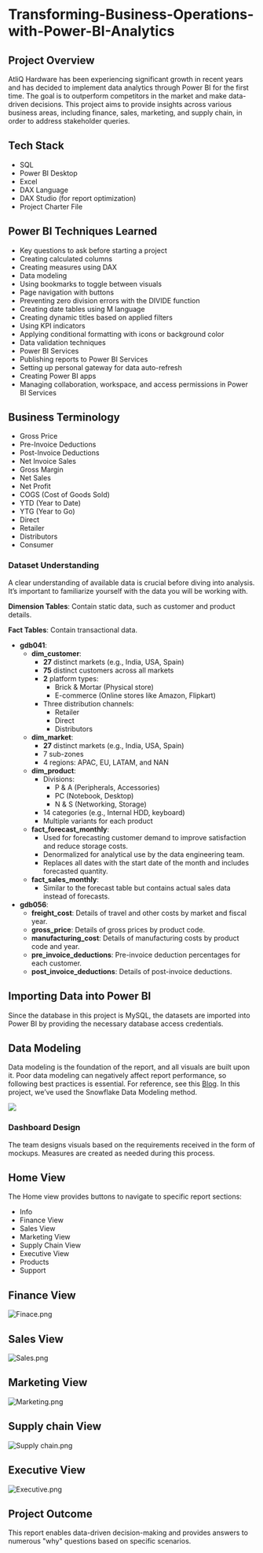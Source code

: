 # Transforming-Business-Operations-with-Power-BI-Analytics

## Project Overview

AtliQ Hardware has been experiencing significant growth in recent years and has decided to implement data analytics through Power BI for the first time. The goal is to outperform competitors in the market and make data-driven decisions. This project aims to provide insights across various business areas, including finance, sales, marketing, and supply chain, in order to address stakeholder queries.


## Tech Stack

- SQL
- Power BI Desktop
- Excel
- DAX Language
- DAX Studio (for report optimization)
- Project Charter File

## Power BI Techniques Learned

- Key questions to ask before starting a project
- Creating calculated columns
- Creating measures using DAX
- Data modeling
- Using bookmarks to toggle between visuals
- Page navigation with buttons
- Preventing zero division errors with the DIVIDE function
- Creating date tables using M language
- Creating dynamic titles based on applied filters
- Using KPI indicators
- Applying conditional formatting with icons or background color
- Data validation techniques
- Power BI Services
- Publishing reports to Power BI Services
- Setting up personal gateway for data auto-refresh
- Creating Power BI apps
- Managing collaboration, workspace, and access permissions in Power BI Services

## Business Terminology

- Gross Price
- Pre-Invoice Deductions
- Post-Invoice Deductions
- Net Invoice Sales
- Gross Margin
- Net Sales
- Net Profit
- COGS (Cost of Goods Sold)
- YTD (Year to Date)
- YTG (Year to Go)
- Direct
- Retailer
- Distributors
- Consumer

### Dataset Understanding

A clear understanding of available data is crucial before diving into analysis. It’s important to familiarize yourself with the data you will be working with.

**Dimension Tables**: Contain static data, such as customer and product details.

**Fact Tables**: Contain transactional data.

- **gdb041**:
    - **dim_customer**:
        - **27** distinct markets (e.g., India, USA, Spain)
        - **75** distinct customers across all markets
        - **2** platform types: 
            - Brick & Mortar (Physical store)
            - E-commerce (Online stores like Amazon, Flipkart)
        - Three distribution channels: 
            - Retailer 
            - Direct 
            - Distributors
    - **dim_market**:
        - **27** distinct markets (e.g., India, USA, Spain)
        - 7 sub-zones
        - 4 regions: APAC, EU, LATAM, and NAN
    - **dim_product**:
        - Divisions: 
            - P & A (Peripherals, Accessories)
            - PC (Notebook, Desktop)
            - N & S (Networking, Storage)
        - 14 categories (e.g., Internal HDD, keyboard)
        - Multiple variants for each product
    - **fact_forecast_monthly**:
        - Used for forecasting customer demand to improve satisfaction and reduce storage costs.
        - Denormalized for analytical use by the data engineering team.
        - Replaces all dates with the start date of the month and includes forecasted quantity.
    - **fact_sales_monthly**:
        - Similar to the forecast table but contains actual sales data instead of forecasts.
- **gdb056**:
    - **freight_cost**: Details of travel and other costs by market and fiscal year.
    - **gross_price**: Details of gross prices by product code.
    - **manufacturing_cost**: Details of manufacturing costs by product code and year.
    - **pre_invoice_deductions**: Pre-invoice deduction percentages for each customer.
    - **post_invoice_deductions**: Details of post-invoice deductions.

## Importing Data into Power BI

Since the database in this project is MySQL, the datasets are imported into Power BI by providing the necessary database access credentials.

## Data Modeling

Data modeling is the foundation of the report, and all visuals are built upon it. Poor data modeling can negatively affect report performance, so following best practices is essential. For reference, see this [Blog](https://addendanalytics.com/blog/data-modelling-best-practices/). In this project, we’ve used the Snowflake Data Modeling method.

<img src="https://github.com/wekey1998/Transforming-Business-Operations-with-Power-BI-Analytics/blob/main/data_model.png" class="center">

### Dashboard Design

The team designs visuals based on the requirements received in the form of mockups. Measures are created as needed during this process.

## Home View

The Home view provides buttons to navigate to specific report sections:

- Info
- Finance View
- Sales View
- Marketing View
- Supply Chain View
- Executive View
- Products
- Support

## Finance View

![Finace.png](https://github.com/wekey1998/Transforming-Business-Operations-with-Power-BI-Analytics/blob/main/Finance%20view.png)

## Sales View

![Sales.png](https://github.com/wekey1998/Transforming-Business-Operations-with-Power-BI-Analytics/blob/main/Sales_view.png)

## Marketing View

![Marketing.png](https://github.com/wekey1998/Transforming-Business-Operations-with-Power-BI-Analytics/blob/main/Marketing_view.png)

## Supply chain View

![Supply chain.png](https://github.com/wekey1998/Transforming-Business-Operations-with-Power-BI-Analytics/blob/main/Supply%20chain.png)

## Executive View

![Executive.png](https://github.com/wekey1998/Transforming-Business-Operations-with-Power-BI-Analytics/blob/main/Executive%20view.png)

## Project Outcome

This report enables data-driven decision-making and provides answers to numerous "why" questions based on specific scenarios.
